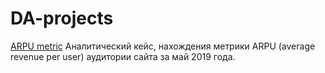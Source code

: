 # DA-projects

[ARPU metric](https://github.com/KoshkinSvk/DA-projects/tree/main/ARPU_analysis) Аналитический кейс, нахождения метрики ARPU (average revenue per user) аудитории сайта за май 2019 года.
